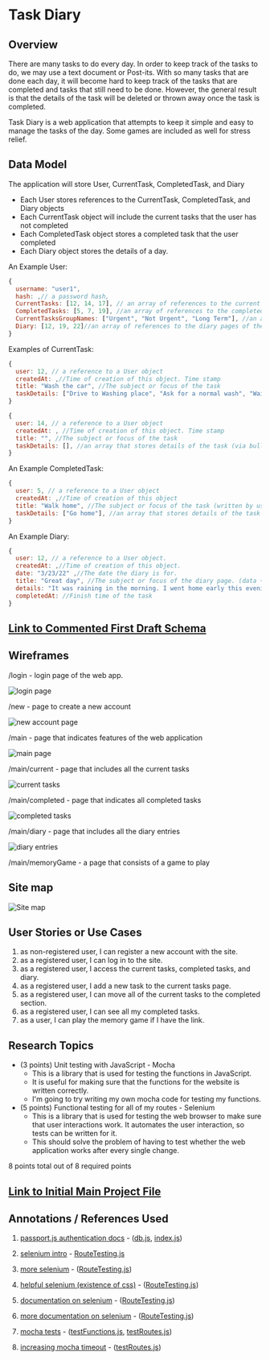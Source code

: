 
# Task Diary

## Overview

There are many tasks to do every day. In order to keep track of the tasks to do, we may use a text document or Post-its. With so many tasks that are done each day, it will become hard to keep track of the tasks that are completed and tasks that still need to be done. However, the general result is that the details of the task will be deleted or thrown away once the task is completed. 

Task Diary is a web application that attempts to keep it simple and easy to manage the tasks of the day. Some games are included as well for stress relief.

<!-- every task that the user adds to the app. Multiple timestamps will be added to each task to help the user recall the details of the task. The user could also optionally write a diary using the app, assisted by a list of completed tasks and new tasks to do. -->

## Data Model

The application will store User, CurrentTask, CompletedTask, and Diary

* Each User stores references to the CurrentTask, CompletedTask, and Diary objects
* Each CurrentTask object will include the current tasks that the user has not completed
* Each CompletedTask object stores a completed task that the user completed
* Each Diary object stores the details of a day.

An Example User:

```javascript
{
  username: "user1",
  hash: ,// a password hash,
  CurrentTasks: [12, 14, 17], // an array of references to the current tasks of the user
  CompletedTasks: [5, 7, 19], //an array of references to the completed tasks of the user
  CurrentTasksGroupNames: ["Urgent", "Not Urgent", "Long Term"], //an array of group names that the user creates to sort the current tasks
  Diary: [12, 19, 22]//an array of references to the diary pages of the user
}
```


Examples of CurrentTask:

```javascript
{
  user: 12, // a reference to a User object
  createdAt: ,//Time of creation of this object. Time stamp
  title: "Wash the car", //The subject or focus of the task
  taskDetails: ["Drive to Washing place", "Ask for a normal wash", "Wait for car to finish washing", "Drive home"], //an array that stores details of the task
}
```
<!-- 
  estimatedCompletionTime: "2 hours", //The amount of time that it may take to finish the task 
  group: 1 //The index of the group to display the current task on
 -->

```javascript
{
  user: 14, // a reference to a User object
  createdAt: , //Time of creation of this object. Time stamp
  title: "", //The subject or focus of the task
  taskDetails: [], //an array that stores details of the task (via bullet points).
}
```
<!-- 
  estimatedCompletionTime: "", //The amount of time that it may take to finish the task 
  group: 1 //The index of the group to display the current task on
 -->


An Example CompletedTask:

```javascript
{
  user: 5, // a reference to a User object
  createdAt: ,//Time of creation of this object
  title: "Walk home", //The subject or focus of the task (written by user)
  taskDetails: ["Go home"], //an array that stores details of the task (via bullet points by the user).
}
```
<!-- 
  estimatedCompletionTime: "10 minutes", //The amount of time the user thinks it may take to finish the task 
  completedAt: //Finish time of the task
 -->


An Example Diary:

```javascript
{
  user: 12, // a reference to a User object.
  createdAt: ,//Time of creation of this object. 
  date: "3/23/22" ,//The date the diary is for.
  title: "Great day", //The subject or focus of the diary page. (data + title will be the title of the diary page shown to the user)
  details: "It was raining in the morning. I went home early this evening.",//The diary record for the day
  completedAt: //Finish time of the task
}
```


## [Link to Commented First Draft Schema](db.js) 

## Wireframes

/login - login page of the web app.

![login page](documentation/login.jpg)

/new - page to create a new account

![new account page](documentation/new.jpg)

/main - page that indicates features of the web application

![main page](documentation/main.jpg)

/main/current - page that includes all the current tasks

![current tasks](documentation/main-current.jpg)

/main/completed - page that indicates all completed tasks

![completed tasks](documentation/main-completed.jpg)

/main/diary - page that includes all the diary entries

![diary entries](documentation/main-diary.jpg)

/main/memoryGame - a page that consists of a game to play

## Site map

![Site map](documentation/sitemap.jpg)

## User Stories or Use Cases

1. as non-registered user, I can register a new account with the site.
2. as a registered user, I can log in to the site.
3. as a registered user, I access the current tasks, completed tasks, and diary.
4. as a registered user, I add a new task to the current tasks page.
5. as a registered user, I can move all of the current tasks to the completed section.
6. as a registered user, I can see all my completed tasks.
7. as a user, I can play the memory game if I have the link.
<!-- 5. as a user, I can check off the task and details of the task to indicate completion. -->
<!-- 6. as a registered user, I can edit the tasks that was already created. -->
<!-- 7. as a registered user, I can create groups for the current tasks page to sort the tasks. -->
<!-- 8. as a registered user, I can search specific diary entries that I previously wrote. -->
<!-- 9. as a registered user, I can create a new diary entry. -->


<!--
11. as a user, I can delete completed tasks.
12. as a user, I can log out.
 -->

## Research Topics

* (3 points) Unit testing with JavaScript - Mocha
    * This is a library that is used for testing the functions in JavaScript.
    * It is useful for making sure that the functions for the website is written correctly.
    * I'm going to try writing my own mocha code for testing my functions.
* (5 points) Functional testing for all of my routes - Selenium
    * This is a library that is used for testing the web browser to make sure that user interactions work. It automates the user interaction, so tests can be written for it. 
    * This should solve the problem of having to test whether the web application works after every single change.
<!-- * (x points) Perform automatic authentication (or provide option) if the user is signed into google.
    * Other websites have ways to login through another site.
    * There would be a way to sign in through /login window, or the user can choose to sign in through google account.
    * This will likely not be done, since there is not enough time. -->

8 points total out of 8 required points

## [Link to Initial Main Project File](app.js) 

## Annotations / References Used

1. [passport.js authentication docs](http://passportjs.org/docs) - ([db.js](db.js), [index.js](/routes/index.js))

2. [selenium intro](https://www.lambdatest.com/blog/automation-testing-with-selenium-javascript/) - [RouteTesting.js](/test/RouteTesting.js)

3. [more selenium](https://guru99.com/locate-by-link-text-partial-link-text.html) - ([RouteTesting.js](/test/RouteTesting.js))

4. [helpful selenium (existence of css)](https://devqa.io/selenium-css-selectors/) - ([RouteTesting.js](/test/RouteTesting.js))

5. [documentation on selenium](https://www.selenium.dev/selenium/docs/api/javascript/module/selenium-webdriver/index_exports_By.html) - ([RouteTesting.js](/test/RouteTesting.js))

6. [more documentation on selenium](https://www.selenium.dev/selenium/docs/api/java/org/openqa/selenium/By.html) - ([RouteTesting.js](/test/RouteTesting.js))

7. [mocha tests](https://mochajs.org) - ([testFunctions.js](/test/testFunctions.js), [testRoutes.js](/test/testRoutes.js))

8. [increasing mocha timeout](https://stackoverflow.com/questions/15971167/how-to-increase-timeout-for-a-single-test-case-in-mocha) - ([testRoutes.js](/test/testFunctions.js))
<!-- 2. [tutorial on vue.js](https://vuejs.org/v2/guide/) - (add link to source code that was based on this) -->

